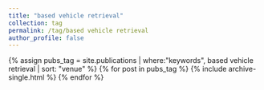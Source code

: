 ```yaml
---
title: "based vehicle retrieval"
collection: tag
permalink: /tag/based vehicle retrieval
author_profile: false
---
```

{% assign pubs_tag = site.publications | where:"keywords", based vehicle retrieval | sort: "venue" %}
{% for post in pubs_tag %}
  {% include archive-single.html %}
{% endfor %}